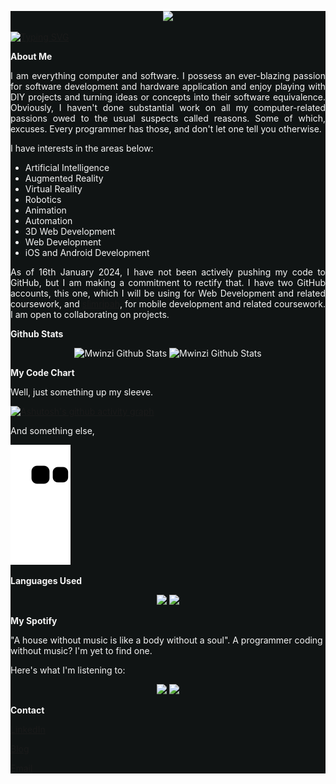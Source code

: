 <div style="background-color: #101414; color: #f5f5f5;">

<p align="center">
  <img src="https://github.com/7oSkaaa/7oSkaaa/blob/main/Images/about_me.gif?raw=true" width="100px">
</p>

[![Typing SVG](https://readme-typing-svg.herokuapp.com/?font=Averia+Serif+Libre&color=f5f5f5&size=35&center=true&vCenter=true&width=1000&lines=Greetings;Name's+Mwinzi;Joseph+Mwinzi;But+my+friends+call+me+Joe;I+roll+out+the+welcome+mat;And+watch+your+wonder+wipe+its+feet;:%29)](https://git.io/typing-svg)

**About Me**

<div align="justify">

I am everything computer and software. I possess an ever-blazing passion for software development and hardware application and enjoy playing with DIY projects and turning ideas or concepts into their software equivalence. Obviously, I haven't done substantial work on all my computer-related passions owed to the usual suspects called reasons. Some of which, excuses. Every programmer has those, and don't let one tell you otherwise.

</div>

I have interests in the areas below:
  * Artificial Intelligence
  * Augmented Reality
  * Virtual Reality
  * Robotics
  * Animation
  * Automation
  * 3D Web Development
  * Web Development
  * iOS and Android Development

<div align="justify">

As of 16th January 2024, I have not been actively pushing my code to GitHub, but I am making a commitment to rectify that. I have two GitHub accounts, this one, which I will be using for Web Development and related coursework, and [slimripah](https://github.com/slimripah), for mobile development and related coursework. I am open to collaborating on projects.

</div>

**Github Stats**

<div align="center">  
  <img width="48.5%" src="https://github-readme-stats.vercel.app/api?username=mwinzi&hide_title=true&theme=dark&hide_border=false" alt="Mwinzi Github Stats" /> 
  <img width="45%" src="https://github-readme-streak-stats.herokuapp.com/?user=mwinzi&theme=dark&hide_border=false" alt="Mwinzi Github Stats" /><br/>
</div>

**My Code Chart**

Well, just something up my sleeve.

[![Ashutosh's github activity graph](https://github-readme-activity-graph.vercel.app/graph?username=mwinzi&bg_color=0d1117&color=FF5F1F&line=FF5F1F&point=FF5F1F&area=true&hide_border=true)](https://github.com/ashutosh00710/github-readme-activity-graph)

And something else,

![snake gif](https://github.com/mwinzi/mwinzi/blob/output/github-contribution-grid-snake.svg)

**Languages Used**

<div align="center">  
  <img src="https://github-readme-stats.vercel.app/api/top-langs/?username=mwinzi&theme=dark&hide_border=false&include_all_commits=true&count_private=true&layout=compact" /> 
  <img src="https://github-readme-stats.vercel.app/api/top-langs/?username=mwinzi&theme=dark&hide_border=false&include_all_commits=true&count_private=true&layout=pie" /><br/>
</div>

**My Spotify**

"A house without music is like a body without a soul". A programmer coding without music? I'm yet to find one.

Here's what I'm listening to:

<div align="center">
  <img height="400px" src="https://spotify-github-profile.vercel.app/api/view?uid=31vkvzeasd6b7mkvgsil7yvdgblq&cover_image=true&theme=default&show_offline=false&background_color=121212&interchange=false&bar_color=53b14f&bar_color_cover=false" a href="https://github.com/kittinan/spotify-github-profile" />
  <img height="400px" src="https://spotify-recently-played-readme.vercel.app/api?user=31vkvzeasd6b7mkvgsil7yvdgblq" />
</div>


**Contact**

[LinkedIn](https://ke.linkedin.com/in/joseph-mwinzi-760415232)

[Blog](https://hashnode.com/@slimripah)

[Email](https://mailto:slimripah@gmail.com)



</div>
